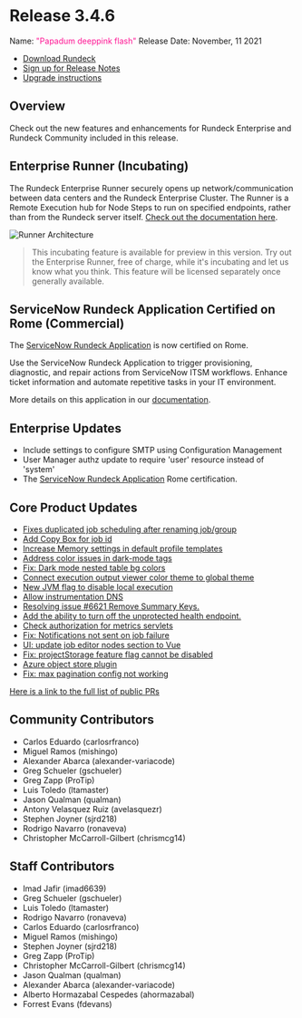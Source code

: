 # Release 3.4.6

Name: <span style="color: deeppink"><span class="glyphicon glyphicon-flash"></span> "Papadum deeppink flash"</span>
Release Date: November, 11 2021

- [Download Rundeck](https://download.rundeck.com/)
- [Sign up for Release Notes](https://www.rundeck.com/release-notes-signup)
- [Upgrade instructions](/upgrading/index.md)

## Overview

Check out the new features and enhancements for Rundeck Enterprise and Rundeck Community included in this release.

## Enterprise Runner (Incubating)

The Rundeck Enterprise Runner securely opens up network/communication between data centers and the Rundeck Enterprise Cluster. The Runner is a Remote Execution hub for Node Steps to run on specified endpoints, rather than from the Rundeck server itself.  [Check out the documentation here](/administration/runner/index.md).

![Runner Architecture](/assets/img/runner-arch-diagram.png)

> This incubating feature is available for preview in this version. Try out the Enterprise Runner, free of charge, while it's incubating and let us know what you think. This feature will be licensed separately once generally available.

## ServiceNow Rundeck Application Certified on Rome (Commercial)

The [ServiceNow Rundeck Application](https://store.servicenow.com/sn_appstore_store.do#!/store/application/6e8e2effdb8f041034a5d487f49619e2/1.0.6) is now certified on Rome.

Use the ServiceNow Rundeck Application to trigger provisioning, diagnostic, and repair actions from ServiceNow ITSM workflows. Enhance ticket information and automate repetitive tasks in your IT environment.

More details on this application in our [documentation](/manual/integrations/servicenow-app.md).


## Enterprise Updates

* Include settings to configure SMTP using Configuration Management
* User Manager authz update to require &#39;user&#39; resource instead of &#39;system&#39;
* The [ServiceNow Rundeck Application](https://store.servicenow.com/sn_appstore_store.do#!/store/application/6e8e2effdb8f041034a5d487f49619e2/1.0.6) Rome certification.


## Core Product Updates

* [Fixes duplicated job scheduling after renaming job/group](https://github.com/rundeck/rundeck/pull/7350)
* [Add Copy Box for job id](https://github.com/rundeck/rundeck/pull/7348)
* [Increase Memory settings in default profile templates](https://github.com/rundeck/rundeck/pull/7347)
* [Address color issues in dark-mode tags](https://github.com/rundeck/rundeck/pull/7344)
* [Fix: Dark mode nested table bg colors](https://github.com/rundeck/rundeck/pull/7337)
* [Connect execution output viewer color theme to global theme](https://github.com/rundeck/rundeck/pull/7327)
* [New JVM flag to disable local execution](https://github.com/rundeck/rundeck/pull/7323)
* [Allow instrumentation DNS](https://github.com/rundeck/rundeck/pull/7318)
* [Resolving issue #6621 Remove Summary Keys.](https://github.com/rundeck/rundeck/pull/7315)
* [Add the ability to turn off the unprotected health endpoint.](https://github.com/rundeck/rundeck/pull/7309)
* [Check authorization for metrics servlets](https://github.com/rundeck/rundeck/pull/7307)
* [Fix: Notifications not sent on job failure](https://github.com/rundeck/rundeck/pull/7293)
* [UI: update job editor nodes section to Vue](https://github.com/rundeck/rundeck/pull/7276)
* [Fix: projectStorage feature flag cannot be disabled](https://github.com/rundeck/rundeck/pull/7266)
* [Azure object store plugin](https://github.com/rundeck/rundeck/pull/7197)
* [Fix: max pagination config not working](https://github.com/rundeck/rundeck/pull/5469)



[Here is a link to the full list of public PRs](https://github.com/rundeck/rundeck/pulls?q=is%3Apr+milestone%3A3.4.6+is%3Aclosed)

## Community Contributors

* Carlos Eduardo (carlosrfranco)
* Miguel Ramos (mishingo)
* Alexander Abarca (alexander-variacode)
* Greg Schueler (gschueler)
* Greg Zapp (ProTip)
* Luis Toledo (ltamaster)
* Jason Qualman (qualman)
* Antony Velasquez Ruiz (avelasquezr)
* Stephen Joyner (sjrd218)
* Rodrigo Navarro (ronaveva)
* Christopher McCarroll-Gilbert (chrismcg14)


## Staff Contributors

* Imad Jafir (imad6639)
* Greg Schueler (gschueler)
* Luis Toledo (ltamaster)
* Rodrigo Navarro (ronaveva)
* Carlos Eduardo (carlosrfranco)
* Miguel Ramos (mishingo)
* Stephen Joyner (sjrd218)
* Greg Zapp (ProTip)
* Christopher McCarroll-Gilbert (chrismcg14)
* Jason Qualman (qualman)
* Alexander Abarca (alexander-variacode)
* Alberto Hormazabal Cespedes (ahormazabal)
* Forrest Evans (fdevans)
